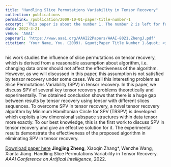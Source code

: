 ```yaml
---
title: "Handling Slice Permutations Variability in Tensor Recovery"
collection: publications
permalink: /publication/2009-10-01-paper-title-number-1
excerpt: 'This paper is about the number 1. The number 2 is left for future work.'
date: 2022-3-21
venue: 'AAAI'
paperurl: 'https://www.aaai.org/AAAI22Papers/AAAI-8021.ZhengJ.pdf'
citation: 'Your Name, You. (2009). &quot;Paper Title Number 1.&quot; <i>Journal 1</i>. 1(1).'
---
```

his work studies the influence of slice permutations on tensor recovery, which is derived from a reasonable assumption
about algorithm, i.e. changing data order should not affect the effectiveness of the algorithm. However, as we will discussed in this paper, this assumption is not satisfied by tensor recovery under some cases. We call this interesting problem as
Slice Permutations Variability (SPV) in tensor recovery. In this paper, we discuss SPV of several key tensor recovery problems theoretically and experimentally. The obtained conclusion shows that there is a huge gap between results by tensor recovery using tensor with different slices sequences. To overcome
SPV in tensor recovery, a novel tensor recovery algorithm by Minimum Hamiltonian Circle for SPV (TRSPV) is developed
which exploits a low dimensional subspace structures within data tensor more exactly. To our best knowledge, this is the
first work to discuss SPV in tensor recovery and give an effective solution for it. The experimental results demonstrate the effectiveness of the proposed algorithm in eliminating SPV in tensor recovery.

[Download paper here](https://www.aaai.org/AAAI22Papers/AAAI-8021.ZhengJ.pdf)
**Jingjing Zheng**, Xiaoqin Zhang*, Wenzhe Wang, Xianta Jiang. Handling Slice Permutations Variability in Tensor Recovery. *AAAI Conference on Artifical Intelligence*, 2022.
